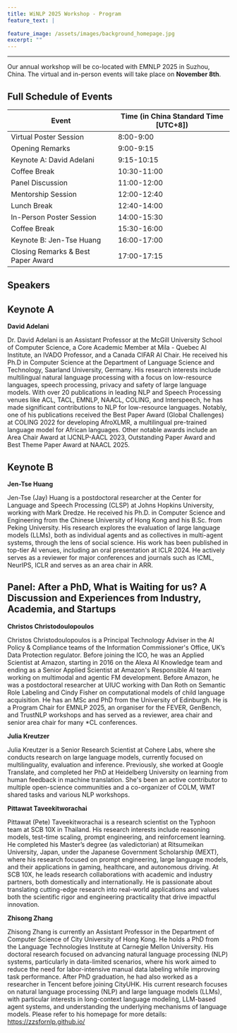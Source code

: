 ```yaml
---
title: WiNLP 2025 Workshop - Program
feature_text: |
  
feature_image: /assets/images/background_homepage.jpg
excerpt: ""
---
```


---

Our annual workshop will be co-located with EMNLP 2025 in Suzhou, China. The virtual and in-person events will take place on **November 8th**. 

## Full Schedule of Events

| Event                              | Time (in China Standard Time \[UTC+8\]) |
| ---------------------------------- | --------------------------------------- |
| Virtual Poster Session             | 8:00-9:00                               |
| Opening Remarks                    | 9:00-9:15                               |
| Keynote A: David Adelani           | 9:15-10:15                              |
| Coffee Break                       | 10:30-11:00                             |
| Panel Discussion                   | 11:00-12:00                             |
| Mentorship Session                 | 12:00-12:40                             |
| Lunch Break                        | 12:40-14:00                             |
| In-Person Poster Session           | 14:00-15:30                             |
| Coffee Break                       | 15:30-16:00                             |
| Keynote B: Jen-Tse Huang           | 16:00-17:00                             |
| Closing Remarks & Best Paper Award | 17:00-17:15                             |

## Speakers

## Keynote A

**David Adelani**

Dr. David Adelani is an Assistant Professor at the McGill University School of Computer Science, a Core Academic Member at Mila - Quebec AI Institute, an IVADO Professor, and a Canada CIFAR AI Chair. He received his Ph.D in Computer Science at the Department of Language Science and Technology, Saarland University, Germany. His research interests include multilingual natural language processing with a focus on low-resource languages, speech processing, privacy and safety of large language models. With over 20 publications in leading NLP and Speech Processing venues like ACL, TACL, EMNLP, NAACL, COLING, and Interspeech, he has made significant contributions to NLP for low-resource languages. Notably, one of his publications received the Best Paper Award (Global Challenges) at COLING 2022 for developing AfroXLMR, a multilingual pre-trained language model for African languages. Other notable awards include an Area Chair Award at IJCNLP-AACL 2023, Outstanding Paper Award and Best Theme Paper Award at NAACL 2025.

## Keynote B

**Jen-Tse Huang**

Jen-Tse (Jay) Huang is a postdoctoral researcher at the Center for Language and Speech Processing (CLSP) at Johns Hopkins University, working with Mark Dredze. He received his Ph.D. in Computer Science and Engineering from the Chinese University of Hong Kong and his B.Sc. from Peking University. His research explores the evaluation of large language models (LLMs), both as individual agents and as collectives in multi-agent systems, through the lens of social science. His work has been published in top-tier AI venues, including an oral presentation at ICLR 2024. He actively serves as a reviewer for major conferences and journals such as ICML, NeurIPS, ICLR and serves as an area chair in ARR.

## Panel: After a PhD, What is Waiting for us? A Discussion and Experiences from Industry, Academia, and Startups

**Christos Christodoulopoulos**

Christos Christodoulopoulos is a Principal Technology Adviser in the AI Policy \& Compliance teams of the Information Commissioner's Office, UK’s Data Protection regulator. Before joining the ICO, he was an Applied Scientist at Amazon, starting in 2016 on the Alexa AI Knowledge team and ending as a Senior Applied Scientist at Amazon's Responsible AI team working on multimodal and agentic FM development. Before Amazon, he was a postdoctoral researcher at UIUC working with Dan Roth on Semantic Role Labeling and Cindy Fisher on computational models of child language acquisition. He has an MSc and PhD from the University of Edinburgh. He is a Program Chair for EMNLP 2025, an organiser for the FEVER, GenBench, and TrustNLP workshops and has served as a reviewer, area chair and senior area chair for many *CL conferences.

**Julia Kreutzer**

Julia Kreutzer is a Senior Research Scientist at Cohere Labs, where she conducts research on large language models, currently focused on multilinguality, evaluation and inference. Previously, she worked at Google Translate, and completed her PhD at Heidelberg University on learning from human feedback in machine translation. She's been an active contributor to multiple open-science communities and a co-organizer of COLM, WMT shared tasks and various NLP workshops.

**Pittawat Taveekitworachai**

Pittawat (Pete) Taveekitworachai is a research scientist on the Typhoon team at SCB 10X in Thailand. His research interests include reasoning models, test-time scaling, prompt engineering, and reinforcement learning. He completed his Master’s degree (as valedictorian) at Ritsumeikan University, Japan, under the Japanese Government Scholarship (MEXT), where his research focused on prompt engineering, large language models, and their applications in gaming, healthcare, and autonomous driving. At SCB 10X, he leads research collaborations with academic and industry partners, both domestically and internationally. He is passionate about translating cutting-edge research into real-world applications and values both the scientific rigor and engineering practicality that drive impactful innovation.

**Zhisong Zhang**

Zhisong Zhang is currently an Assistant Professor in the Department of Computer Science of City University of Hong Kong. He holds a PhD from the Language Technologies Institute at Carnegie Mellon University. His doctoral research focused on advancing natural language processing (NLP) systems, particularly in data-limited scenarios, where his work aimed to reduce the need for labor-intensive manual data labeling while improving task performance. After PhD graduation, he had also worked as a researcher in Tencent before joining CityUHK. His current research focuses on natural language processing (NLP) and large language models (LLMs), with particular interests in long-context language modeling, LLM-based agent systems, and understanding the underlying mechanisms of language models. Please refer to his homepage for more details: https://zzsfornlp.github.io/
